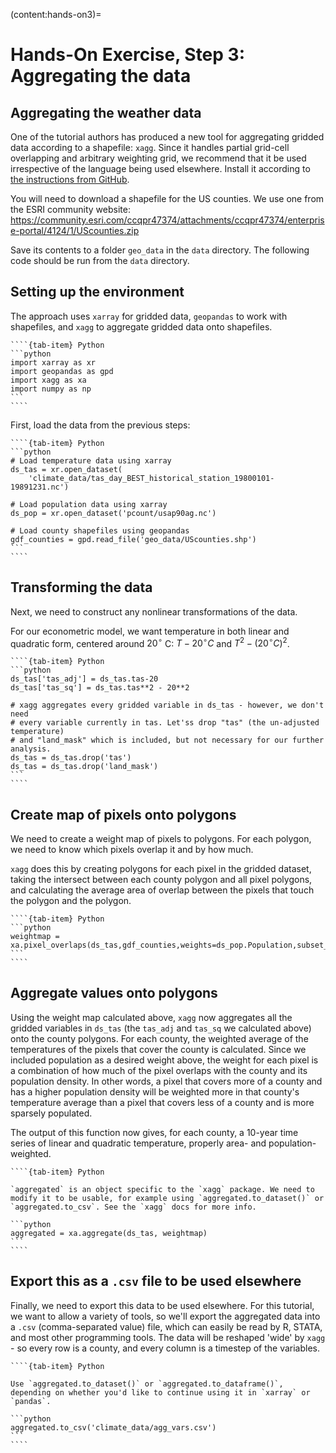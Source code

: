 (content:hands-on3)=
# Hands-On Exercise, Step 3: Aggregating the data

## Aggregating the weather data

One of the tutorial authors has produced a new tool for aggregating
gridded data according to a shapefile: `xagg`. Since it handles
partial grid-cell overlapping and arbitrary weighting grid, we
recommend that it be used irrespective of the language being used
elsewhere. Install it according to [the instructions from GitHub](https://github.com/ks905383/xagg).

You will need to download a shapefile for the US counties. We use one
from the ESRI community website:
<https://community.esri.com/ccqpr47374/attachments/ccqpr47374/enterprise-portal/4124/1/UScounties.zip>

Save its contents to a folder `geo_data` in the `data` directory. The
following code should be run from the `data` directory.

## Setting up the environment

The approach uses `xarray` for gridded data, `geopandas` to work with shapefiles, and `xagg` to aggregate gridded data onto shapefiles. 

`````{tab-set}
````{tab-item} Python
```python
import xarray as xr
import geopandas as gpd
import xagg as xa
import numpy as np
```
````
`````
First, load the data from the previous steps:

`````{tab-set}
````{tab-item} Python
```python
# Load temperature data using xarray
ds_tas = xr.open_dataset(
    'climate_data/tas_day_BEST_historical_station_19800101-19891231.nc')

# Load population data using xarray 
ds_pop = xr.open_dataset('pcount/usap90ag.nc')

# Load county shapefiles using geopandas
gdf_counties = gpd.read_file('geo_data/UScounties.shp')
```
````
`````

## Transforming the data

Next, we need to construct any nonlinear transformations of the data.

For our econometric model, we want temperature in both linear and quadratic form, centered around $20^\circ$ C: $T-20^\circ C$ and $T^2 - (20^\circ C)^2$.

`````{tab-set}
````{tab-item} Python
```python
ds_tas['tas_adj'] = ds_tas.tas-20
ds_tas['tas_sq'] = ds_tas.tas**2 - 20**2

# xagg aggregates every gridded variable in ds_tas - however, we don't need
# every variable currently in tas. Let'ss drop "tas" (the un-adjusted temperature)
# and "land_mask" which is included, but not necessary for our further analysis.
ds_tas = ds_tas.drop('tas')
ds_tas = ds_tas.drop('land_mask')
```
````
`````

## Create map of pixels onto polygons

We need to create a weight map of pixels to polygons. For each
polygon, we need to know which pixels overlap it and by how much.

`xagg` does this by creating polygons for each pixel in the gridded
dataset, taking the intersect between each county polygon and all
pixel polygons, and calculating the average area of overlap between
the pixels that touch the polygon and the polygon.

`````{tab-set}
````{tab-item} Python
```python
weightmap =
xa.pixel_overlaps(ds_tas,gdf_counties,weights=ds_pop.Population,subset_bbox=False)
```
````
`````

## Aggregate values onto polygons

Using the weight map calculated above, `xagg` now aggregates all the gridded variables in `ds_tas` (the `tas_adj` and `tas_sq` we calculated above) onto the county polygons. For each county, the weighted average of the temperatures of the pixels that cover the county is calculated. Since we included population as a desired weight above, the weight for each pixel is a combination of how much of the pixel overlaps with the county and its population density. In other words, a pixel that covers more of a county and has a higher population density will be weighted more in that county's temperature average than a pixel that covers less of a county and is more sparsely populated. 

The output of this function now gives, for each county, a 10-year time series of linear and quadratic temperature, properly area- and population-weighted.  

`````{tab-set}
````{tab-item} Python

`aggregated` is an object specific to the `xagg` package. We need to modify it to be usable, for example using `aggregated.to_dataset()` or `aggregated.to_csv`. See the `xagg` docs for more info.

```python
aggregated = xa.aggregate(ds_tas, weightmap)
```
````
`````

## Export this as a `.csv` file to be used elsewhere

Finally, we need to export this data to be used elsewhere. For this tutorial, we want to allow a variety of tools, so we'll
export the aggregated data into a `.csv` (comma-separated value) file,
which can easily be read by R, STATA, and most other programming
tools. The data will be reshaped 'wide' by `xagg` - so every row is a
county, and every column is a timestep of the variables. 

`````{tab-set}
````{tab-item} Python

Use `aggregated.to_dataset()` or `aggregated.to_dataframe()`, depending on whether you'd like to continue using it in `xarray` or `pandas`. 

```python
aggregated.to_csv('climate_data/agg_vars.csv')
```
````
`````
